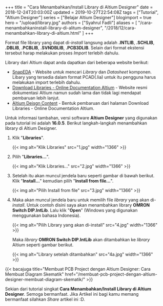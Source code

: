 +++
title = "Cara Menambahkan/Install Library di Altium Designer"
date = 2018-12-24T20:03:00Z
updated = 2019-10-27T22:54:08Z
tags = ["Tutorial", "Altium Designer"]
series = ["Belajar Altium Designer"]
blogimport = true 
hero = "/upload/library.jpg"
authors = ["Syahrul Fadli"]
aliases = [
    "/cara-menambahkaninstall-library-di-alitum-designer",
    "/2018/12/cara-menambahkan-library-di-altium.html"
]
+++

Format file library yang dapat di-<i>install</i> langsung adalah <b>.INTLIB</b>, <b>.SCHLIB</b>, <b>.DBLIB</b>, <b>.PCBLIB</b>, <b>.SVNDBLIB</b>, <b>.PCB3DLIB</b>. Selain dari format ekstensi tersebut harap melakukan proses <i>Import </i>terlebih dahulu.

Library dari Altium dapat anda dapatkan dari beberapa website berikut: 

* <a href="https://www.snapeda.com/" rel="nofollow" title="Download library altium">SnapEDA</a> - Website untuk mencari <i>Library</i> dan <i>Datasheet</i> komponen. Libary yang tersedia dalam format PCAD(.lia) untuk itu pengguna harus melakukan import terlebih dahulu.
* <a href="https://techdocs.altium.com/display/ADOH/Download+Libraries" rel="nofollow" target="_blank" title="Download library altium">Download Libraries - Online Documentation Altium</a> - Website resmi dokumentasi Altium namun sudah lama dan tidak  lagi mendapat pembaruan lebih lanjut.
* <a href="https://designcontent.live.altium.com/" rel="nofollow" title="Download library altium"> Altium Deisgn Content</a> - Bentuk pembaruan dari halaman Download Libraries - Online Documentation Altium.

Untuk informasi tambahan, versi software <b>Altium Designer<b></b></b> yang digunakan pada tutorial ini adalah <b>16.0.5</b>. Berikut langkah-langkah menambahkan library di Altium Designer. 
1. Klik "<b>Libraries</b>". <br/>

	{{< img alt="Klik Libraries" src="1.jpg" width="1366" >}}

2. Pilih "<b>Libraries...</b>".

	{{< img alt="Klik Libraries..." src="2.jpg" width="1366" >}}

3. Setelah itu akan muncul jendela baru seperti gambar di bawah berikut. Klik "<b>Install...</b>" kemudian pilih "<b>Install from file...</b>". 

	{{< img alt="Pilih Install from file" src="3.jpg" width="1366" >}} 

4. Maka akan muncul jendela baru untuk memilih file <i>library</i> yang akan di-<i>install</i>. Untuk contoh disini saya akan menambahkan library <b>OMRON Switch DIP.IntLib</b>. Lalu klik "<b>Open</b>" (Windows yang digunakan menggunakan bahasa Indonesia). 

	{{< img alt="Pilih Library yang akan di-install"  src="4.jpg" width="1366" >}}
	
	Maka <i>library</i> <b>OMRON Switch DIP.IntLib</b> akan ditambahkan ke <i>library</i> Altium seperti gambar berikut.

	{{< img alt="Library setelah ditambahkan"  src="4a.jpg" width="1366" >}}

{{< bacajuga title="Membuat PCB Project dengan Altium Designer: Cara Membuat Diagram Skematik" href="/membuat-pcb-project-dengan-altium-designer-membuat-diagram-skematik/" >}}

Sekian dari tutorial singkat <b>Cara Menambahkan/Install Library di Altium Designer</b>. Semoga bermanfaat. Jika Artikel ini bagi kamu memang bermanfaat silahkan <i>Share</i> artikel ini :D.
